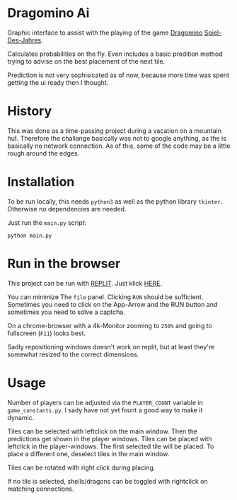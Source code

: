 # Dragomino Ai

Graphic interface to assist with the playing of the game [Dragomino](https://pegasusshop.de/sortiment/spiele/kinderspiele/11649/dragomino-kinderspiel-des-jahres-2021) [Spiel-Des-Jahres](https://www.spiel-des-jahres.de/spiele/dragomino/).

Calculates probabilities on the fly.
Even includes a basic predition method trying to advise on the best placement of the next tile.

Prediction is not very sophisicated as of now, because more time was spent getting the ui ready then I thought.

# History

This was done as a time-passing project during a vacation on a mountain hut.
Therefore the challange basically was not to google anything, as the is basically no network connection.
As of this, some of the code may be a little rough around the edges.

# Installation

To be run locally, this needs `python3` as well as the python library `tkinter`.
Otherwise no dependencies are needed.

Just run the `main.py` script:

```
python main.py
```

# Run in the browser

This project can be run with [REPLIT](https://replit.com/). Just klick [HERE](https://replit.com/@jonas-kell/dragomino-ai).

You can minimize The `file` panel. Clicking `RUN` should be sufficient. Sometimes you need to click on the App-Arrow and the RUN button and sometimes you need to solve a captcha.

On a chrome-browser with a 4k-Monitor zooming to `250%` and going to fullscreen (`F11`) looks best.

Sadly repositioning windows doesn't work on replit, but at least they're somewhat resized to the correct dimensions.

# Usage

Number of players can be adjusted via the `PLAYER_COUNT` variable in `game_constants.py`. I sady have not yet fount a good way to make it dynamic.

Tiles can be selected with leftclick on the main window. Then the predictions get shown in the player windows.
Tiles can be placed with leftclick in the player-windows. The first selected tile will be placed.
To place a different one, deselect tiles in the main window.

Tiles can be rotated with right click during placing.

If no tile is selected, shells/dragons can be toggled with rightclick on matching connections.
